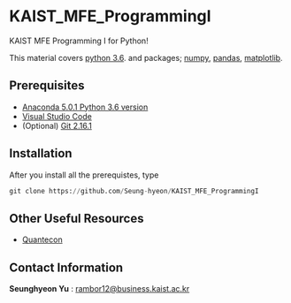 # KAIST_MFE_ProgrammingI
KAIST MFE Programming I for Python!

This material covers [python 3.6](https://www.python.org/downloads/). and packages; [numpy](http://www.numpy.org/), [pandas](https://pandas.pydata.org/), [matplotlib](https://matplotlib.org/).

## Prerequisites

* [Anaconda 5.0.1 Python 3.6 version](https://www.anaconda.com/download/)
* [Visual Studio Code](https://code.visualstudio.com/download)
* (Optional) [Git 2.16.1](https://git-scm.com/downloads)

## Installation
 After you install all the prerequistes, type
```python
git clone https://github.com/Seung-hyeon/KAIST_MFE_ProgrammingI
```

## Other Useful Resources
* [Quantecon](https://lectures.quantecon.org/)

## Contact Information

**Seunghyeon Yu** : rambor12@business.kaist.ac.kr